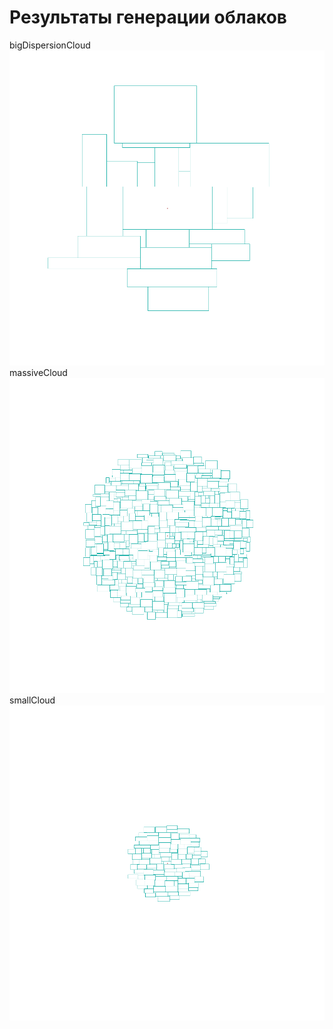 # Результаты генерации облаков

bigDispersionCloud
![TagCloud](https://raw.githubusercontent.com/hamy11/tdd/0c95a662a5f5d80b0959f9aaf04fea08c80e4f45/TagsCloudVisualisation/TagsCloudVisualisation/bigDispersionCloud.png)
massiveCloud
![TagCloud](https://raw.githubusercontent.com/hamy11/tdd/0c95a662a5f5d80b0959f9aaf04fea08c80e4f45/TagsCloudVisualisation/TagsCloudVisualisation/massiveCloud.png)
smallCloud
![TagCloud](https://raw.githubusercontent.com/hamy11/tdd/0c95a662a5f5d80b0959f9aaf04fea08c80e4f45/TagsCloudVisualisation/TagsCloudVisualisation/smallCloud.png)
